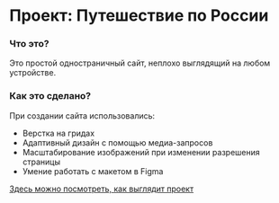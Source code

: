 # Проект: Путешествие по России

### Что это?

Это простой одностраничный сайт, неплохо выглядящий на любом устройстве.

### Как это сделано?
При создании сайта использовались:
* Верстка на гридах
* Адаптивный дизайн с помощью медиа-запросов
* Масштабирование изображений при изменении разрешения страницы
* Умение работать с макетом в Figma

[Здесь можно посмотреть, как выглядит проект](https://darud4.github.io/russian-travel/)
